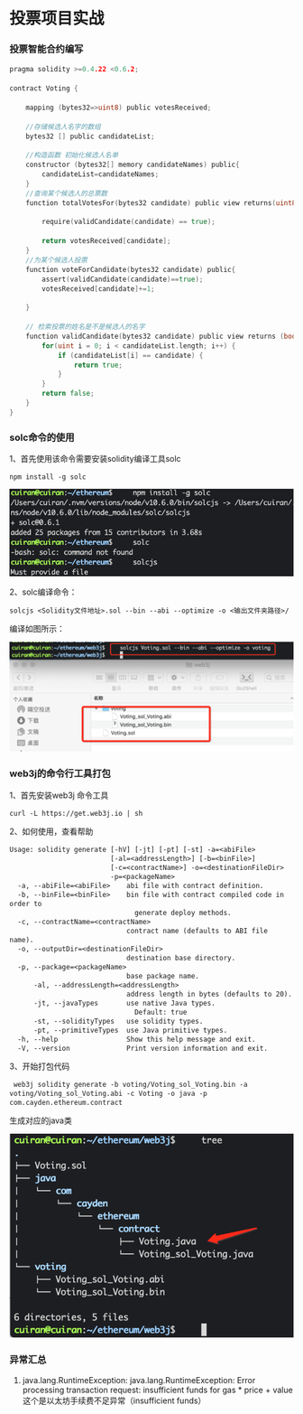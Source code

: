 投票项目实战
======================

### 投票智能合约编写
```go
pragma solidity >=0.4.22 <0.6.2;

contract Voting {

    mapping (bytes32=>uint8) public votesReceived;

    //存储候选人名字的数组
    bytes32 [] public candidateList;

    //构造函数 初始化候选人名单
    constructor (bytes32[] memory candidateNames) public{
        candidateList=candidateNames;
    }
    //查询某个候选人的总票数
    function totalVotesFor(bytes32 candidate) public view returns(uint8){

        require(validCandidate(candidate) == true);

        return votesReceived[candidate];
    }
    //为某个候选人投票
    function voteForCandidate(bytes32 candidate) public{
        assert(validCandidate(candidate)==true);
        votesReceived[candidate]+=1;

    }

    // 检索投票的姓名是不是候选人的名字
    function validCandidate(bytes32 candidate) public view returns (bool) {
        for(uint i = 0; i < candidateList.length; i++) {
            if (candidateList[i] == candidate) {
                return true;
            }
        }
        return false;
    }
}

```
### solc命令的使用
1、首先使用该命令需要安装solidity编译工具solc

```shell
npm install -g solc
```

<div align=center>

![安装solc](../images/5e243602c4dda.png)
</div>



2、solc编译命令：

```shell
solcjs <Solidity文件地址>.sol --bin --abi --optimize -o <输出文件夹路径>/
```
编译如图所示：
<div align=center>

![编译如图所示](../images/5e24399a2c84f.png)
</div>




### web3j的命令行工具打包

1、首先安装web3j 命令工具

```shell
curl -L https://get.web3j.io | sh
```

2、如何使用，查看帮助
```shell
Usage: solidity generate [-hV] [-jt] [-pt] [-st] -a=<abiFile>
                         [-al=<addressLength>] [-b=<binFile>]
                         [-c=<contractName>] -o=<destinationFileDir>
                         -p=<packageName>
  -a, --abiFile=<abiFile>    abi file with contract definition.
  -b, --binFile=<binFile>    bin file with contract compiled code in order to
                               generate deploy methods.
  -c, --contractName=<contractName>
                             contract name (defaults to ABI file name).
  -o, --outputDir=<destinationFileDir>
                             destination base directory.
  -p, --package=<packageName>
                             base package name.
      -al, --addressLength=<addressLength>
                             address length in bytes (defaults to 20).
      -jt, --javaTypes       use native Java types.
                               Default: true
      -st, --solidityTypes   use solidity types.
      -pt, --primitiveTypes  use Java primitive types.
  -h, --help                 Show this help message and exit.
  -V, --version              Print version information and exit.
```
3、开始打包代码

```shell
 web3j solidity generate -b voting/Voting_sol_Voting.bin -a voting/Voting_sol_Voting.abi -c Voting -o java -p com.cayden.ethereum.contract
```
生成对应的java类

<div align=center>

![生成对应的java类](../images/5e2461342ae52.png)
</div>


### 异常汇总
1.  java.lang.RuntimeException: java.lang.RuntimeException: Error processing transaction request: insufficient funds for gas * price + value
这个是以太坊手续费不足异常（insufficient funds）
